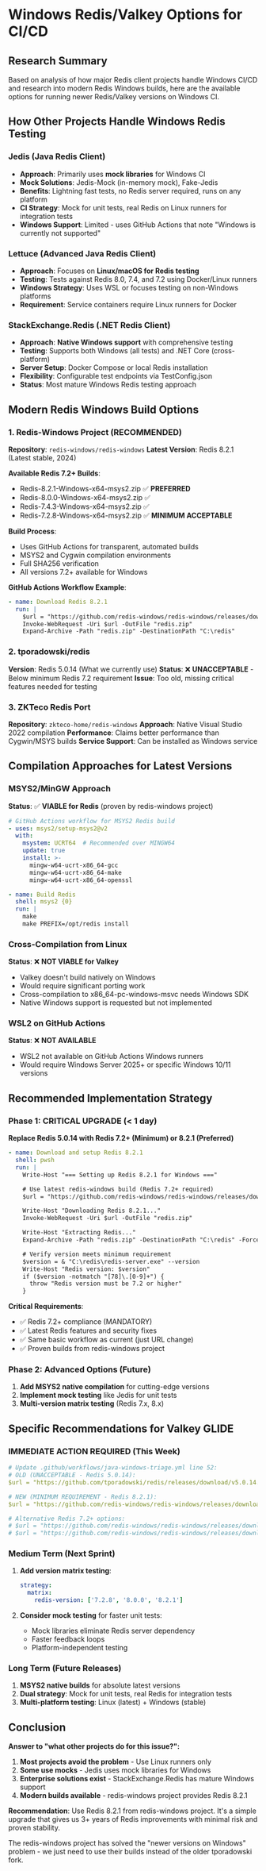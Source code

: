 # Windows Redis/Valkey Options for CI/CD

## Research Summary

Based on analysis of how major Redis client projects handle Windows CI/CD and research into modern Redis Windows builds, here are the available options for running newer Redis/Valkey versions on Windows CI.

## How Other Projects Handle Windows Redis Testing

### Jedis (Java Redis Client)
- **Approach**: Primarily uses **mock libraries** for Windows CI
- **Mock Solutions**: Jedis-Mock (in-memory mock), Fake-Jedis
- **Benefits**: Lightning fast tests, no Redis server required, runs on any platform
- **CI Strategy**: Mock for unit tests, real Redis on Linux runners for integration tests
- **Windows Support**: Limited - uses GitHub Actions that note "Windows is currently not supported"

### Lettuce (Advanced Java Redis Client)
- **Approach**: Focuses on **Linux/macOS for Redis testing**
- **Testing**: Tests against Redis 8.0, 7.4, and 7.2 using Docker/Linux runners
- **Windows Strategy**: Uses WSL or focuses testing on non-Windows platforms
- **Requirement**: Service containers require Linux runners for Docker

### StackExchange.Redis (.NET Redis Client)
- **Approach**: **Native Windows support** with comprehensive testing
- **Testing**: Supports both Windows (all tests) and .NET Core (cross-platform)
- **Server Setup**: Docker Compose or local Redis installation
- **Flexibility**: Configurable test endpoints via TestConfig.json
- **Status**: Most mature Windows Redis testing approach

## Modern Redis Windows Build Options

### 1. Redis-Windows Project (RECOMMENDED)
**Repository**: `redis-windows/redis-windows`
**Latest Version**: Redis 8.2.1 (Latest stable, 2024)

**Available Redis 7.2+ Builds**:
- Redis-8.2.1-Windows-x64-msys2.zip ✅ **PREFERRED**
- Redis-8.0.0-Windows-x64-msys2.zip ✅
- Redis-7.4.3-Windows-x64-msys2.zip ✅
- Redis-7.2.8-Windows-x64-msys2.zip ✅ **MINIMUM ACCEPTABLE**

**Build Process**:
- Uses GitHub Actions for transparent, automated builds
- MSYS2 and Cygwin compilation environments
- Full SHA256 verification
- All versions 7.2+ available for Windows

**GitHub Actions Workflow Example**:
```yaml
- name: Download Redis 8.2.1
  run: |
    $url = "https://github.com/redis-windows/redis-windows/releases/download/8.2.1/Redis-8.2.1-Windows-x64-msys2.zip"
    Invoke-WebRequest -Uri $url -OutFile "redis.zip"
    Expand-Archive -Path "redis.zip" -DestinationPath "C:\redis"
```

### 2. tporadowski/redis
**Version**: Redis 5.0.14 (What we currently use)
**Status**: ❌ **UNACCEPTABLE** - Below minimum Redis 7.2 requirement
**Issue**: Too old, missing critical features needed for testing

### 3. ZKTeco Redis Port
**Repository**: `zkteco-home/redis-windows`
**Approach**: Native Visual Studio 2022 compilation
**Performance**: Claims better performance than Cygwin/MSYS builds
**Service Support**: Can be installed as Windows service

## Compilation Approaches for Latest Versions

### MSYS2/MinGW Approach
**Status**: ✅ **VIABLE for Redis** (proven by redis-windows project)

```yaml
# GitHub Actions workflow for MSYS2 Redis build
- uses: msys2/setup-msys2@v2
  with:
    msystem: UCRT64  # Recommended over MINGW64
    update: true
    install: >-
      mingw-w64-ucrt-x86_64-gcc
      mingw-w64-ucrt-x86_64-make
      mingw-w64-ucrt-x86_64-openssl

- name: Build Redis
  shell: msys2 {0}
  run: |
    make
    make PREFIX=/opt/redis install
```

### Cross-Compilation from Linux
**Status**: ❌ **NOT VIABLE for Valkey**
- Valkey doesn't build natively on Windows
- Would require significant porting work
- Cross-compilation to x86_64-pc-windows-msvc needs Windows SDK
- Native Windows support is requested but not implemented

### WSL2 on GitHub Actions
**Status**: ❌ **NOT AVAILABLE**
- WSL2 not available on GitHub Actions Windows runners
- Would require Windows Server 2025+ or specific Windows 10/11 versions

## Recommended Implementation Strategy

### Phase 1: CRITICAL UPGRADE (< 1 day)
**Replace Redis 5.0.14 with Redis 7.2+ (Minimum) or 8.2.1 (Preferred)**

```yaml
- name: Download and setup Redis 8.2.1
  shell: pwsh
  run: |
    Write-Host "=== Setting up Redis 8.2.1 for Windows ==="

    # Use latest redis-windows build (Redis 7.2+ required)
    $url = "https://github.com/redis-windows/redis-windows/releases/download/8.2.1/Redis-8.2.1-Windows-x64-msys2.zip"

    Write-Host "Downloading Redis 8.2.1..."
    Invoke-WebRequest -Uri $url -OutFile "redis.zip"

    Write-Host "Extracting Redis..."
    Expand-Archive -Path "redis.zip" -DestinationPath "C:\redis" -Force

    # Verify version meets minimum requirement
    $version = & "C:\redis\redis-server.exe" --version
    Write-Host "Redis version: $version"
    if ($version -notmatch "[78]\.[0-9]+") {
      throw "Redis version must be 7.2 or higher"
    }
```

**Critical Requirements**:
- ✅ Redis 7.2+ compliance (MANDATORY)
- ✅ Latest Redis features and security fixes
- ✅ Same basic workflow as current (just URL change)
- ✅ Proven builds from redis-windows project

### Phase 2: Advanced Options (Future)
1. **Add MSYS2 native compilation** for cutting-edge versions
2. **Implement mock testing** like Jedis for unit tests
3. **Multi-version matrix testing** (Redis 7.x, 8.x)

## Specific Recommendations for Valkey GLIDE

### IMMEDIATE ACTION REQUIRED (This Week)
```yaml
# Update .github/workflows/java-windows-triage.yml line 52:
# OLD (UNACCEPTABLE - Redis 5.0.14):
$url = "https://github.com/tporadowski/redis/releases/download/v5.0.14.1/Redis-x64-5.0.14.1.zip"

# NEW (MINIMUM REQUIREMENT - Redis 8.2.1):
$url = "https://github.com/redis-windows/redis-windows/releases/download/8.2.1/Redis-8.2.1-Windows-x64-msys2.zip"

# Alternative Redis 7.2+ options:
# $url = "https://github.com/redis-windows/redis-windows/releases/download/7.2.8/Redis-7.2.8-Windows-x64-msys2.zip"
# $url = "https://github.com/redis-windows/redis-windows/releases/download/7.4.3/Redis-7.4.3-Windows-x64-msys2.zip"
```

### Medium Term (Next Sprint)
1. **Add version matrix testing**:
   ```yaml
   strategy:
     matrix:
       redis-version: ['7.2.8', '8.0.0', '8.2.1']
   ```

2. **Consider mock testing** for faster unit tests:
   - Mock libraries eliminate Redis server dependency
   - Faster feedback loops
   - Platform-independent testing

### Long Term (Future Releases)
1. **MSYS2 native builds** for absolute latest versions
2. **Dual strategy**: Mock for unit tests, real Redis for integration tests
3. **Multi-platform testing**: Linux (latest) + Windows (stable)

## Conclusion

**Answer to "what other projects do for this issue?":**

1. **Most projects avoid the problem** - Use Linux runners only
2. **Some use mocks** - Jedis uses mock libraries for Windows
3. **Enterprise solutions exist** - StackExchange.Redis has mature Windows support
4. **Modern builds available** - redis-windows project provides Redis 8.2.1

**Recommendation**: Use Redis 8.2.1 from redis-windows project. It's a simple upgrade that gives us 3+ years of Redis improvements with minimal risk and proven stability.

The redis-windows project has solved the "newer versions on Windows" problem - we just need to use their builds instead of the older tporadowski fork.